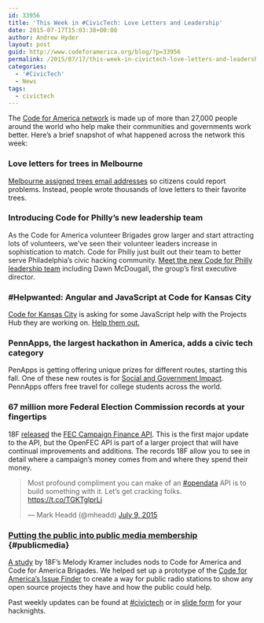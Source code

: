 ```yaml
---
id: 33956
title: 'This Week in #CivicTech: Love Letters and Leadership'
date: 2015-07-17T15:03:38+00:00
author: Andrew Hyder
layout: post
guid: http://www.codeforamerica.org/blog/?p=33956
permalink: /2015/07/17/this-week-in-civictech-love-letters-and-leadership/
categories:
  - '#CivicTech'
  - News
tags:
  - civictech
---
```

The [Code for America network](http://www.codeforamerica.org/brigade/) is made up of more than 27,000 people around the world who help make their communities and governments work better. Here&#8217;s a brief snapshot of what happened across the network this week:

### Love letters for trees in Melbourne

[Melbourne assigned trees email addresses](http://www.citylab.com/tech/2015/07/when-you-give-a-tree-an-email-address/398219/) so citizens could report problems. Instead, people wrote thousands of love letters to their favorite trees.

### Introducing Code for Philly’s new leadership team

<span style="color: #252525;">As the Code for America volunteer Brigades grow larger and start attracting lots of volunteers, we&#8217;ve seen their volunteer leaders increase in sophistication to match. Code for Philly just built out their team to better serve Philadelphia’s civic hacking community. <a href="http://technical.ly/philly/2015/07/10/code-for-philly-leadership-dawn-mcdougall/">Meet the new Code for Philly leadership team</a> including Dawn McDougall<span style="font-weight: 600;">, </span>the group’s first executive director.</span>

### #Helpwanted: Angular and JavaScript at Code for Kansas City

[Code for Kansas City](http://codeforkc.org/) is asking for some JavaScript help with the Projects Hub they are working on. [Help them out.](https://github.com/codeforkansascity/Code-for-America-Projects-Hub/issues?q=is%3Aopen+is%3Aissue+label%3A%22help+wanted%22)

### PennApps, the largest hackathon in America, adds a civic tech category

PenApps is getting offering unique prizes for different routes, starting this fall. One of these new routes is for [Social and Government Impact](http://2015f.pennapps.com/#learn). PennApps offers free travel for college students across the world.

### 67 million more Federal Election Commission records at your fingertips

18F  [released](https://18f.gsa.gov/2015/07/15/openfec-api-update/) the [FEC Campaign Finance API](https://api.open.fec.gov/developers). This is the first major update to the API, but the OpenFEC API is part of a larger project that will have continual improvements and additions. The records 18F allow you to see in detail where a campaign’s money comes from and where they spend their money.

<blockquote class="twitter-tweet" lang="en">
  <p dir="ltr" lang="en">
    Most profound compliment you can make of an <a href="https://twitter.com/hashtag/opendata?src=hash">#opendata</a> API is to build something with it. Let&#8217;s get cracking folks. <a href="https://t.co/TGKTglprLj">https://t.co/TGKTglprLj</a>
  </p>
  
  <p>
    — Mark Headd (@mheadd) <a href="https://twitter.com/mheadd/status/619098677710340096">July 9, 2015</a>
  </p>
</blockquote>

### [Putting the public into public media membership](#publicmedia) {#publicmedia}

 [A study](http://www.niemanlab.org/2015/07/putting-the-public-into-public-media-membership/) by 18F’s Melody Kramer includes nods to Code for America and Code for America Brigades. We helped set up a prototype of the [Code for America&#8217;s Issue Finder](http://www.codeforamerica.org/geeks/civicissues) to create a way for public radio stations to show any open source projects they have and how the public could help.

Past weekly updates can be found at [#civictech](http://www.codeforamerica.org/blog/tag/civictech/) or in [slide form](https://docs.google.com/presentation/d/1REVYDSRU0CBhtmgOTDRb2CJJHkyA-Lfo6mtZas6X8kc/edit?usp=sharing) for your hacknights.